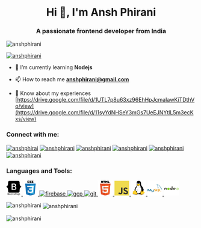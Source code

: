 <h1 align="center">Hi 👋, I'm Ansh Phirani</h1>
<h3 align="center">A passionate frontend developer from India</h3>

<p align="left"> <img src="https://komarev.com/ghpvc/?username=anshphirani&label=Profile%20views&color=0e75b6&style=flat" alt="anshphirani" /> </p>

<p align="left"> <a href="https://github.com/ryo-ma/github-profile-trophy"><img src="https://github-profile-trophy.vercel.app/?username=anshphirani" alt="anshphirani" /></a> </p>

- 🌱 I’m currently learning **Nodejs**

- 📫 How to reach me **anshphirani@gmail.com**

- 📄 Know about my experiences [https://drive.google.com/file/d/1UTL7p8u63xz96EhHpJcmaIawKiTDthVo/view](https://drive.google.com/file/d/11syYdNHSeY3mGs7UeEJNYtlL5m3ecKxs/view)

<h3 align="left">Connect with me:</h3>
<p align="left">
<a href="https://linkedin.com/in/ansh-phirani" target="blank"><img align="center" src="https://raw.githubusercontent.com/rahuldkjain/github-profile-readme-generator/master/src/images/icons/Social/linked-in-alt.svg" alt="anshphirai" height="30" width="40" /></a>
<a href="https://www.codechef.com/users/anshphirani" target="blank"><img align="center" src="https://cdn.jsdelivr.net/npm/simple-icons@3.1.0/icons/codechef.svg" alt="anshphirani" height="30" width="40" /></a>
<a href="https://www.hackerrank.com/anshphirani" target="blank"><img align="center" src="https://raw.githubusercontent.com/rahuldkjain/github-profile-readme-generator/master/src/images/icons/Social/hackerrank.svg" alt="anshphirani" height="30" width="40" /></a>
<a href="https://www.leetcode.com/anshphirani" target="blank"><img align="center" src="https://raw.githubusercontent.com/rahuldkjain/github-profile-readme-generator/master/src/images/icons/Social/leet-code.svg" alt="anshphirani" height="30" width="40" /></a>
<a href="https://www.hackerearth.com/anshphirani" target="blank"><img align="center" src="https://raw.githubusercontent.com/rahuldkjain/github-profile-readme-generator/master/src/images/icons/Social/hackerearth.svg" alt="anshphirani" height="30" width="40" /></a>
<a href="https://auth.geeksforgeeks.org/user/anshphirani" target="blank"><img align="center" src="https://raw.githubusercontent.com/rahuldkjain/github-profile-readme-generator/master/src/images/icons/Social/geeks-for-geeks.svg" alt="anshphirani" height="30" width="40" /></a>
</p>

<h3 align="left">Languages and Tools:</h3>
<p align="left"> <a href="https://getbootstrap.com" target="_blank"> <img src="https://raw.githubusercontent.com/devicons/devicon/master/icons/bootstrap/bootstrap-plain-wordmark.svg" alt="bootstrap" width="40" height="40"/> </a><a href="https://www.w3schools.com/css/" target="_blank"> <img src="https://raw.githubusercontent.com/devicons/devicon/master/icons/css3/css3-original-wordmark.svg" alt="css3" width="40" height="40"/> </a> <a href="https://firebase.google.com/" target="_blank"> <img src="https://www.vectorlogo.zone/logos/firebase/firebase-icon.svg" alt="firebase" width="40" height="40"/> </a> <a href="https://cloud.google.com" target="_blank"> <img src="https://www.vectorlogo.zone/logos/google_cloud/google_cloud-icon.svg" alt="gcp" width="40" height="40"/> </a> <a href="https://git-scm.com/" target="_blank"> <img src="https://www.vectorlogo.zone/logos/git-scm/git-scm-icon.svg" alt="git" width="40" height="40"/> </a> <a href="https://www.w3.org/html/" target="_blank"> <img src="https://raw.githubusercontent.com/devicons/devicon/master/icons/html5/html5-original-wordmark.svg" alt="html5" width="40" height="40"/> </a> <a href="https://developer.mozilla.org/en-US/docs/Web/JavaScript" target="_blank"> <img src="https://raw.githubusercontent.com/devicons/devicon/master/icons/javascript/javascript-original.svg" alt="javascript" width="40" height="40"/> </a> <a href="https://www.linux.org/" target="_blank"> <img src="https://raw.githubusercontent.com/devicons/devicon/master/icons/linux/linux-original.svg" alt="linux" width="40" height="40"/> </a>  <a href="https://www.mysql.com/" target="_blank"> <img src="https://raw.githubusercontent.com/devicons/devicon/master/icons/mysql/mysql-original-wordmark.svg" alt="mysql" width="40" height="40"/> </a> <a href="https://nodejs.org" target="_blank"> <img src="https://raw.githubusercontent.com/devicons/devicon/master/icons/nodejs/nodejs-original-wordmark.svg" alt="nodejs" width="40" height="40"/> </a> </p>

<p><img align="left" src="https://github-readme-stats.vercel.app/api/top-langs?username=anshphirani&show_icons=true&locale=en&layout=compact" alt="anshphirani" /></p>

<p>&nbsp;<img align="center" src="https://github-readme-stats.vercel.app/api?username=anshphirani&show_icons=true&locale=en" alt="anshphirani" /></p>

<p><img align="center" src="https://github-readme-streak-stats.herokuapp.com/?user=anshphirani&" alt="anshphirani" /></p>

